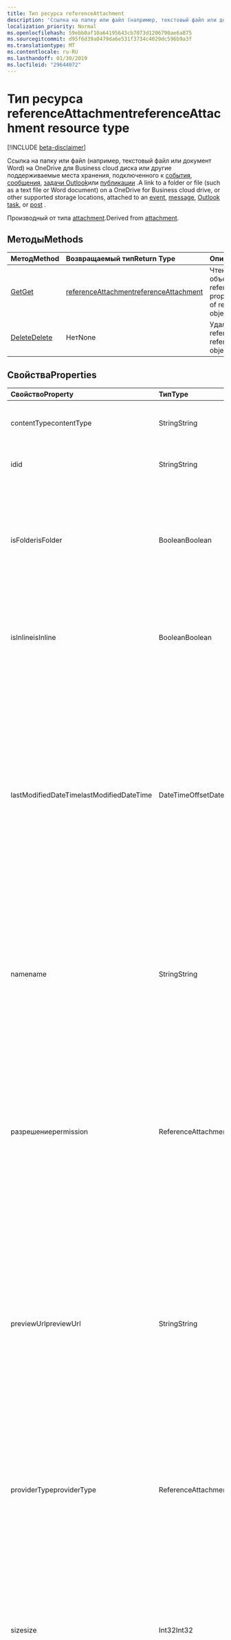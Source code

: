 ```yaml
---
title: Тип ресурса referenceAttachment
description: 'Ссылка на папку или файл (например, текстовый файл или документ Word) на OneDrive для бизнеса облачных диска и других местах, поддерживаемые хранилища, подключенного к '
localization_priority: Normal
ms.openlocfilehash: 59ebb0af10a64195643cb7073d1206790ae6a875
ms.sourcegitcommit: d95f6d39a0479da6e531f3734c4029dc596b9a3f
ms.translationtype: MT
ms.contentlocale: ru-RU
ms.lasthandoff: 01/30/2019
ms.locfileid: "29644072"
---
```

# <a name="referenceattachment-resource-type"></a><span data-ttu-id="a4a76-103">Тип ресурса referenceAttachment</span><span class="sxs-lookup"><span data-stu-id="a4a76-103">referenceAttachment resource type</span></span>

[!INCLUDE [beta-disclaimer](../../includes/beta-disclaimer.md)]

<span data-ttu-id="a4a76-104">Ссылка на папку или файл (например, текстовый файл или документ Word) на OneDrive для Business cloud диска или другие поддерживаемые места хранения, подключенного к [события](../resources/event.md), [сообщения](../resources/message.md), [задачи Outlook](../resources/outlooktask.md)или [публикации](../resources/post.md) .</span><span class="sxs-lookup"><span data-stu-id="a4a76-104">A link to a folder or file (such as a text file or Word document) on a OneDrive for Business cloud drive, or other supported storage locations, attached to an [event](../resources/event.md), [message](../resources/message.md), [Outlook task](../resources/outlooktask.md), or [post](../resources/post.md) .</span></span>

<span data-ttu-id="a4a76-105">Производный от типа [attachment](attachment.md).</span><span class="sxs-lookup"><span data-stu-id="a4a76-105">Derived from [attachment](attachment.md).</span></span>

## <a name="methods"></a><span data-ttu-id="a4a76-106">Методы</span><span class="sxs-lookup"><span data-stu-id="a4a76-106">Methods</span></span>

| <span data-ttu-id="a4a76-107">Метод</span><span class="sxs-lookup"><span data-stu-id="a4a76-107">Method</span></span>       | <span data-ttu-id="a4a76-108">Возвращаемый тип</span><span class="sxs-lookup"><span data-stu-id="a4a76-108">Return Type</span></span>  |<span data-ttu-id="a4a76-109">Описание</span><span class="sxs-lookup"><span data-stu-id="a4a76-109">Description</span></span>|
|:---------------|:--------|:----------|
|[<span data-ttu-id="a4a76-110">Get</span><span class="sxs-lookup"><span data-stu-id="a4a76-110">Get</span></span>](../api/attachment-get.md) | [<span data-ttu-id="a4a76-111">referenceAttachment</span><span class="sxs-lookup"><span data-stu-id="a4a76-111">referenceAttachment</span></span>](referenceattachment.md) |<span data-ttu-id="a4a76-112">Чтение свойств и связей объекта referenceAttachment.</span><span class="sxs-lookup"><span data-stu-id="a4a76-112">Read properties and relationships of referenceAttachment object.</span></span>|
|[<span data-ttu-id="a4a76-113">Delete</span><span class="sxs-lookup"><span data-stu-id="a4a76-113">Delete</span></span>](../api/attachment-delete.md) | <span data-ttu-id="a4a76-114">Нет</span><span class="sxs-lookup"><span data-stu-id="a4a76-114">None</span></span> |<span data-ttu-id="a4a76-115">Удаление объекта referenceAttachment.</span><span class="sxs-lookup"><span data-stu-id="a4a76-115">Delete referenceAttachment object.</span></span> |

## <a name="properties"></a><span data-ttu-id="a4a76-116">Свойства</span><span class="sxs-lookup"><span data-stu-id="a4a76-116">Properties</span></span>
| <span data-ttu-id="a4a76-117">Свойство</span><span class="sxs-lookup"><span data-stu-id="a4a76-117">Property</span></span>     | <span data-ttu-id="a4a76-118">Тип</span><span class="sxs-lookup"><span data-stu-id="a4a76-118">Type</span></span>   |<span data-ttu-id="a4a76-119">Описание</span><span class="sxs-lookup"><span data-stu-id="a4a76-119">Description</span></span>|
|:---------------|:--------|:----------|
|<span data-ttu-id="a4a76-120">contentType</span><span class="sxs-lookup"><span data-stu-id="a4a76-120">contentType</span></span>|<span data-ttu-id="a4a76-121">String</span><span class="sxs-lookup"><span data-stu-id="a4a76-121">String</span></span>|<span data-ttu-id="a4a76-122">Тип контента этого вложения.</span><span class="sxs-lookup"><span data-stu-id="a4a76-122">The content type of the attachment.</span></span> <span data-ttu-id="a4a76-123">Необязательный параметр.</span><span class="sxs-lookup"><span data-stu-id="a4a76-123">Optional.</span></span>|
|<span data-ttu-id="a4a76-124">id</span><span class="sxs-lookup"><span data-stu-id="a4a76-124">id</span></span>|<span data-ttu-id="a4a76-125">String</span><span class="sxs-lookup"><span data-stu-id="a4a76-125">String</span></span>|<span data-ttu-id="a4a76-p102">Идентификатор вложения.  Только для чтения.</span><span class="sxs-lookup"><span data-stu-id="a4a76-p102">The attachment ID.  Read-only.</span></span>|
|<span data-ttu-id="a4a76-128">isFolder</span><span class="sxs-lookup"><span data-stu-id="a4a76-128">isFolder</span></span>|<span data-ttu-id="a4a76-129">Boolean</span><span class="sxs-lookup"><span data-stu-id="a4a76-129">Boolean</span></span>|<span data-ttu-id="a4a76-130">Указывает, является ли вложение ссылок в папку.</span><span class="sxs-lookup"><span data-stu-id="a4a76-130">Specifies whether the attachment is a link to a folder.</span></span> <span data-ttu-id="a4a76-131">Необходимо установить это значение true, если **sourceUrl** — это ссылка на папку.</span><span class="sxs-lookup"><span data-stu-id="a4a76-131">Must set this to true if **sourceUrl** is a link to a folder.</span></span> <span data-ttu-id="a4a76-132">Необязательный параметр.</span><span class="sxs-lookup"><span data-stu-id="a4a76-132">Optional.</span></span>|
|<span data-ttu-id="a4a76-133">isInline</span><span class="sxs-lookup"><span data-stu-id="a4a76-133">isInline</span></span>|<span data-ttu-id="a4a76-134">Boolean</span><span class="sxs-lookup"><span data-stu-id="a4a76-134">Boolean</span></span>|<span data-ttu-id="a4a76-135">Значение true указывает, что вложение встроено в содержимое объекта.</span><span class="sxs-lookup"><span data-stu-id="a4a76-135">Set to true if the attachment appears inline in the body of the embedding object.</span></span> <span data-ttu-id="a4a76-136">Необязательный параметр.</span><span class="sxs-lookup"><span data-stu-id="a4a76-136">Optional.</span></span>|
|<span data-ttu-id="a4a76-137">lastModifiedDateTime</span><span class="sxs-lookup"><span data-stu-id="a4a76-137">lastModifiedDateTime</span></span>|<span data-ttu-id="a4a76-138">DateTimeOffset</span><span class="sxs-lookup"><span data-stu-id="a4a76-138">DateTimeOffset</span></span>|<span data-ttu-id="a4a76-139">Дата и время последнего изменения вложения.</span><span class="sxs-lookup"><span data-stu-id="a4a76-139">The date and time when the attachment was last modified.</span></span> <span data-ttu-id="a4a76-140">Тип Timestamp представляет сведения о времени и дате с использованием формата ISO 8601 (всегда применяется формат UTC).</span><span class="sxs-lookup"><span data-stu-id="a4a76-140">The Timestamp type represents date and time information using ISO 8601 format and is always in UTC time.</span></span> <span data-ttu-id="a4a76-141">Например, значение полуночи 1 января 2014 г. в формате UTC выглядит так: `'2014-01-01T00:00:00Z'`.</span><span class="sxs-lookup"><span data-stu-id="a4a76-141">For example, midnight UTC on Jan 1, 2014 would look like this: `'2014-01-01T00:00:00Z'`.</span></span> <span data-ttu-id="a4a76-142">Необязательный параметр.</span><span class="sxs-lookup"><span data-stu-id="a4a76-142">Optional.</span></span>|
|<span data-ttu-id="a4a76-143">name</span><span class="sxs-lookup"><span data-stu-id="a4a76-143">name</span></span>|<span data-ttu-id="a4a76-144">String</span><span class="sxs-lookup"><span data-stu-id="a4a76-144">String</span></span>|<span data-ttu-id="a4a76-145">Текст, который отображается под значок, обозначающий внедренного вложения.</span><span class="sxs-lookup"><span data-stu-id="a4a76-145">The text that is displayed below the icon representing the embedded attachment.</span></span> <span data-ttu-id="a4a76-146">Она не обязательно должна находиться фактическое имя файла.</span><span class="sxs-lookup"><span data-stu-id="a4a76-146">This does not need to be the actual file name.</span></span> <span data-ttu-id="a4a76-147">Обязательный.</span><span class="sxs-lookup"><span data-stu-id="a4a76-147">Required.</span></span>|
|<span data-ttu-id="a4a76-148">разрешение</span><span class="sxs-lookup"><span data-stu-id="a4a76-148">permission</span></span>|<span data-ttu-id="a4a76-149">ReferenceAttachmentPermissions</span><span class="sxs-lookup"><span data-stu-id="a4a76-149">ReferenceAttachmentPermissions</span></span>|<span data-ttu-id="a4a76-150">Задает разрешения, предоставленные вложения по типу поставщика в **providerType**.</span><span class="sxs-lookup"><span data-stu-id="a4a76-150">Specifies the permissions granted for the attachment by the type of provider in **providerType**.</span></span> <span data-ttu-id="a4a76-151">Возможные значения: `other`, `view`, `edit`, `anonymousView`, `anonymousEdit`, `organizationView`, `organizationEdit`.</span><span class="sxs-lookup"><span data-stu-id="a4a76-151">Possible values are: `other`, `view`, `edit`, `anonymousView`, `anonymousEdit`, `organizationView`, `organizationEdit`.</span></span> <span data-ttu-id="a4a76-152">Необязательный параметр.</span><span class="sxs-lookup"><span data-stu-id="a4a76-152">Optional.</span></span>|
|<span data-ttu-id="a4a76-153">previewUrl</span><span class="sxs-lookup"><span data-stu-id="a4a76-153">previewUrl</span></span>|<span data-ttu-id="a4a76-154">String</span><span class="sxs-lookup"><span data-stu-id="a4a76-154">String</span></span>|<span data-ttu-id="a4a76-155">Применяется только вложения ссылку объекта на изображении - URL-адрес для получения изображения для предварительного просмотра.</span><span class="sxs-lookup"><span data-stu-id="a4a76-155">Applies to only a reference attachment of an image - URL to get a preview image.</span></span> <span data-ttu-id="a4a76-156">Используйте **thumbnailUrl** и **previewUrl** только в том случае, когда **sourceUrl** определяет файл изображения.</span><span class="sxs-lookup"><span data-stu-id="a4a76-156">Use **thumbnailUrl** and **previewUrl** only when **sourceUrl** identifies an image file.</span></span> <span data-ttu-id="a4a76-157">Необязательный параметр.</span><span class="sxs-lookup"><span data-stu-id="a4a76-157">Optional.</span></span>|
|<span data-ttu-id="a4a76-158">providerType</span><span class="sxs-lookup"><span data-stu-id="a4a76-158">providerType</span></span>|<span data-ttu-id="a4a76-159">ReferenceAttachmentProviders</span><span class="sxs-lookup"><span data-stu-id="a4a76-159">ReferenceAttachmentProviders</span></span>|<span data-ttu-id="a4a76-160">Тип поставщика, который поддерживает вложение в этом contentType.</span><span class="sxs-lookup"><span data-stu-id="a4a76-160">The type of provider that supports an attachment of this contentType.</span></span> <span data-ttu-id="a4a76-161">Возможные значения: `other`, `oneDriveBusiness`, `oneDriveConsumer`, `dropbox`.</span><span class="sxs-lookup"><span data-stu-id="a4a76-161">Possible values are: `other`, `oneDriveBusiness`, `oneDriveConsumer`, `dropbox`.</span></span> <span data-ttu-id="a4a76-162">Необязательный параметр.</span><span class="sxs-lookup"><span data-stu-id="a4a76-162">Optional.</span></span>|
|<span data-ttu-id="a4a76-163">size</span><span class="sxs-lookup"><span data-stu-id="a4a76-163">size</span></span>|<span data-ttu-id="a4a76-164">Int32</span><span class="sxs-lookup"><span data-stu-id="a4a76-164">Int32</span></span>|<span data-ttu-id="a4a76-165">Размер метаданных в байтах, которые хранятся на сообщение для вложения ссылку.</span><span class="sxs-lookup"><span data-stu-id="a4a76-165">The size of the metadata in bytes that is stored on the message for the reference attachment.</span></span> <span data-ttu-id="a4a76-166">Это значение не отображает фактический размер файла.</span><span class="sxs-lookup"><span data-stu-id="a4a76-166">This value does not indicate the size of the actual file.</span></span> <span data-ttu-id="a4a76-167">Необязательный параметр.</span><span class="sxs-lookup"><span data-stu-id="a4a76-167">Optional.</span></span>|
|<span data-ttu-id="a4a76-168">sourceUrl</span><span class="sxs-lookup"><span data-stu-id="a4a76-168">sourceUrl</span></span>|<span data-ttu-id="a4a76-169">String</span><span class="sxs-lookup"><span data-stu-id="a4a76-169">String</span></span>|<span data-ttu-id="a4a76-170">URL-адрес для получения содержимого вложения.</span><span class="sxs-lookup"><span data-stu-id="a4a76-170">URL to get the attachment content.</span></span> <span data-ttu-id="a4a76-171">Если это URL-адрес в папку, для папки для правильного отображения в Outlook или Outlook в Интернете, задайте его **isFolder** имеет значение true.</span><span class="sxs-lookup"><span data-stu-id="a4a76-171">If this is a URL to a folder, then for the folder to be displayed correctly in Outlook or Outlook on the web, set **isFolder** to true.</span></span> <span data-ttu-id="a4a76-172">Обязательный.</span><span class="sxs-lookup"><span data-stu-id="a4a76-172">Required.</span></span>|
|<span data-ttu-id="a4a76-173">thumbnailUrl</span><span class="sxs-lookup"><span data-stu-id="a4a76-173">thumbnailUrl</span></span>|<span data-ttu-id="a4a76-174">String</span><span class="sxs-lookup"><span data-stu-id="a4a76-174">String</span></span>|<span data-ttu-id="a4a76-175">Применяется только вложения ссылку объекта на изображении - URL-адрес для получения эскизное изображение.</span><span class="sxs-lookup"><span data-stu-id="a4a76-175">Applies to only a reference attachment of an image - URL to get a thumbnail image.</span></span> <span data-ttu-id="a4a76-176">Используйте **thumbnailUrl** и **previewUrl** только в том случае, когда **sourceUrl** определяет файл изображения.</span><span class="sxs-lookup"><span data-stu-id="a4a76-176">Use **thumbnailUrl** and **previewUrl** only when **sourceUrl** identifies an image file.</span></span> <span data-ttu-id="a4a76-177">Необязательный параметр.</span><span class="sxs-lookup"><span data-stu-id="a4a76-177">Optional.</span></span>|

## <a name="relationships"></a><span data-ttu-id="a4a76-178">Связи</span><span class="sxs-lookup"><span data-stu-id="a4a76-178">Relationships</span></span>
<span data-ttu-id="a4a76-179">Нет</span><span class="sxs-lookup"><span data-stu-id="a4a76-179">None</span></span>



## <a name="json-representation"></a><span data-ttu-id="a4a76-180">Представление JSON</span><span class="sxs-lookup"><span data-stu-id="a4a76-180">JSON representation</span></span>

<span data-ttu-id="a4a76-181">Ниже представлено описание ресурса в формате JSON.</span><span class="sxs-lookup"><span data-stu-id="a4a76-181">Here is a JSON representation of the resource</span></span>

<!-- {
  "blockType": "resource",
  "optionalProperties": [

  ],
  "@odata.type": "microsoft.graph.referenceAttachment"
}-->

```json
{
  "contentType": "string",
  "id": "string (identifier)",
  "isFolder": true,
  "isInline": true,
  "lastModifiedDateTime": "String (timestamp)",
  "name": "string",
  "permission": "string",
  "previewUrl": "string",
  "providerType": "string",
  "size": 1024,
  "sourceUrl": "string",
  "thumbnailUrl": "string"
}

```

<!-- uuid: 8fcb5dbc-d5aa-4681-8e31-b001d5168d79
2015-10-25 14:57:30 UTC -->
<!--
{
  "type": "#page.annotation",
  "description": "referenceAttachment resource",
  "keywords": "",
  "section": "documentation",
  "tocPath": "",
  "suppressions": [
    "Error: /api-reference/beta/resources/referenceattachment.md:\r\n      Exception processing links.\r\n    System.ArgumentException: Link Definition was null. Link text: !INCLUDE [beta-disclaimer](../../includes/beta-disclaimer.md)\r\n      at ApiDoctor.Validation.DocFile.get_LinkDestinations()\r\n      at ApiDoctor.Validation.DocSet.ValidateLinks(Boolean includeWarnings, String[] relativePathForFiles, IssueLogger issues, Boolean requireFilenameCaseMatch, Boolean printOrphanedFiles)"
  ]
}
-->
